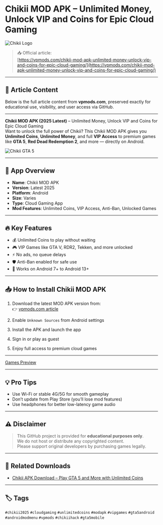 # Chikii MOD APK – Unlimited Money, Unlock VIP and Coins for Epic Cloud Gaming

![Chikii Logo](https://vpmods.com/wp-content/uploads/2025/06/Chikii-MOD-APK-for-Android-Safe-Download-Guide-VIP-Coins-Unlocked-150x150.png)

> 📥 Official article:  
[https://vpmods.com/chikii-mod-apk-unlimited-money-unlock-vip-and-coins-for-epic-cloud-gaming/](https://vpmods.com/chikii-mod-apk-unlimited-money-unlock-vip-and-coins-for-epic-cloud-gaming/)

---

## 📝 Article Content

Below is the full article content from **vpmods.com**, preserved exactly for educational use, visibility, and user access via GitHub.

---

**Chikii MOD APK (2025 Latest)** – Unlimited Money, Unlock VIP and Coins for Epic Cloud Gaming  
Want to unlock the full power of Chikii? This Chikii MOD APK gives you **Unlimited Coins**, **Unlimited Money**, and full **VIP Access** to premium games like **GTA 5**, **Red Dead Redemption 2**, and more — directly on Android.

![Chikii GTA 5](https://vpmods.com/%f0%9f%8e%ae-chikii-mod-apk-for-android-safe-download-guide-vip-coins-unlocked/)

---

## 📱 App Overview

- **Name**: Chikii MOD APK  
- **Version**: Latest 2025  
- **Platform**: Android  
- **Size**: Varies  
- **Type**: Cloud Gaming App  
- **Mod Features**: Unlimited Coins, VIP Access, Anti-Ban, Unlocked Games

---

## 🔥 Key Features

- 💰 Unlimited Coins to play without waiting
- 🎮 VIP Games like GTA V, RDR2, Tekken, and more unlocked
- ⚡ No ads, no queue delays
- 🛡️ Anti-Ban enabled for safe use
- 📲 Works on Android 7+ to Android 13+

---

## 📥 How to Install Chikii MOD APK

1. Download the latest MOD APK version from:  
👉 [vpmods.com article](https://vpmods.com/chikii-mod-apk-unlimited-money-unlock-vip-and-coins-for-epic-cloud-gaming/)

2. Enable `Unknown Sources` from Android settings  
3. Install the APK and launch the app  
4. Sign in or play as guest  
5. Enjoy full access to premium cloud games

---

[Games Preview](https://youtu.be/YOCtb4ztBeM)

---

## 💡 Pro Tips

- Use Wi-Fi or stable 4G/5G for smooth gameplay
- Don’t update from Play Store (you’ll lose mod features)
- Use headphones for better low-latency game audio

---

## ⚠️ Disclaimer

> This GitHub project is provided for **educational purposes only**.  
> We do not host or distribute any copyrighted content.  
> Please support original developers by purchasing games legally.

---

## 🔗 Related Downloads

- [Chikii APK Download – Play GTA 5 and More with Unlimited Coins](https://vpmods.com/chikii-apk-download-play-gta-5-and-more-with-unlimited-coins-on-mobile/)
---

## 🏷️ Tags

`#chikii2025` `#cloudgaming` `#unlimitedcoins` `#modapk` `#vipgames` `#gta5android` `#androidmodmenu` `#vpmods` `#chikiihack` `#gta5mobile`
